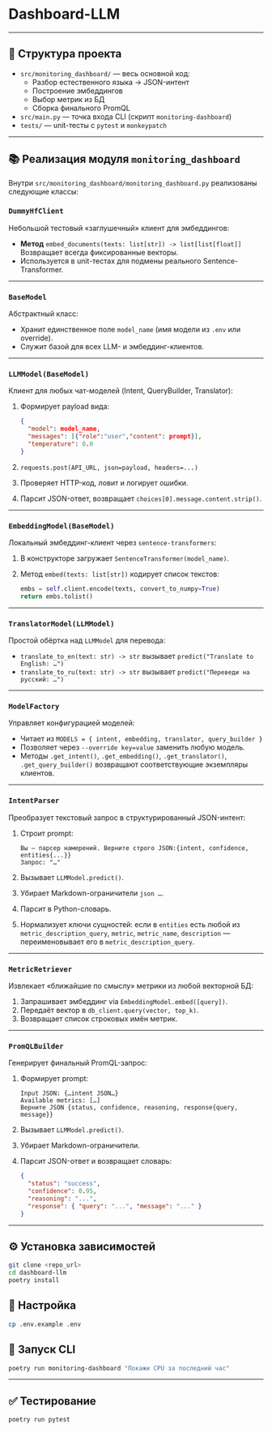 # Dashboard-LLM

---

## 📁 Структура проекта

- `src/monitoring_dashboard/` — весь основной код:
  - Разбор естественного языка → JSON-интент
  - Построение эмбеддингов
  - Выбор метрик из БД
  - Сборка финального PromQL
- `src/main.py` — точка входа CLI (скрипт `monitoring-dashboard`)
- `tests/` — unit-тесты с `pytest` и `monkeypatch`

---

## 📚 Реализация модуля `monitoring_dashboard`

Внутри `src/monitoring_dashboard/monitoring_dashboard.py` реализованы следующие классы:

### `DummyHfClient`
Небольшой тестовый «заглушечный» клиент для эмбеддингов:
- **Метод** `embed_documents(texts: list[str]) -> list[list[float]]`  
  Возвращает всегда фиксированные векторы.  
- Используется в unit-тестах для подмены реального Sentence-Transformer.

---

### `BaseModel`
Абстрактный класс:
- Хранит единственное поле `model_name` (имя модели из `.env` или override).
- Служит базой для всех LLM- и эмбеддинг-клиентов.

---

### `LLMModel(BaseModel)`
Клиент для любых чат-моделей (Intent, QueryBuilder, Translator):
1. Формирует payload вида:
   ```json
   {
     "model": model_name,
     "messages": [{"role":"user","content": prompt}],
     "temperature": 0.0
   }
   ```

2. `requests.post(API_URL, json=payload, headers=...)`
3. Проверяет HTTP-код, ловит и логирует ошибки.
4. Парсит JSON-ответ, возвращает `choices[0].message.content.strip()`.

---

### `EmbeddingModel(BaseModel)`

Локальный эмбеддинг-клиент через `sentence-transformers`:

1. В конструкторе загружает `SentenceTransformer(model_name)`.
2. Метод `embed(texts: list[str])` кодирует список текстов:

   ```python
   embs = self.client.encode(texts, convert_to_numpy=True)
   return embs.tolist()
   ```

---

### `TranslatorModel(LLMModel)`

Простой обёртка над `LLMModel` для перевода:

* `translate_to_en(text: str) -> str`
  вызывает `predict("Translate to English: …")`
* `translate_to_ru(text: str) -> str`
  вызывает `predict("Переведи на русский: …")`

---

### `ModelFactory`

Управляет конфигурацией моделей:

* Читает из `MODELS = { intent, embedding, translator, query_builder }`
* Позволяет через `--override key=value` заменить любую модель.
* Методы `.get_intent()`, `.get_embedding()`, `.get_translator()`, `.get_query_builder()`
  возвращают соответствующие экземпляры клиентов.

---

### `IntentParser`

Преобразует текстовый запрос в структурированный JSON-интент:

1. Строит prompt:

   ```
   Вы — парсер намерений. Верните строго JSON:{intent, confidence, entities{...}}
   Запрос: "…"
   ```
2. Вызывает `LLMModel.predict()`.
3. Убирает Markdown-ограничители `json …`.
4. Парсит в Python-словарь.
5. Нормализует ключи сущностей:
   если в `entities` есть любой из `metric_description_query`, `metric`, `metric_name`, `description` —
   переименовывает его в `metric_description_query`.

---

### `MetricRetriever`

Извлекает «ближайшие по смыслу» метрики из любой векторной БД:

1. Запрашивает эмбеддинг via `EmbeddingModel.embed([query])`.
2. Передаёт вектор в `db_client.query(vector, top_k)`.
3. Возвращает список строковых имён метрик.

---

### `PromQLBuilder`

Генерирует финальный PromQL-запрос:

1. Формирует prompt:

   ```
   Input JSON: {…intent JSON…}
   Available metrics: […]
   Верните JSON {status, confidence, reasoning, response{query, message}}
   ```
2. Вызывает `LLMModel.predict()`.
3. Убирает Markdown-ограничители.
4. Парсит JSON-ответ и возвращает словарь:

   ```json
   {
     "status": "success",
     "confidence": 0.95,
     "reasoning": "...",
     "response": { "query": "...", "message": "..." }
   }
   ```

---

## ⚙️ Установка зависимостей

```bash
git clone <repo_url>
cd dashboard-llm
poetry install
```

## 🔧 Настройка

```bash
cp .env.example .env
```

## 🚀 Запуск CLI

```bash
poetry run monitoring-dashboard "Покажи CPU за последний час"
```

---

## ✅ Тестирование

```bash
poetry run pytest
```